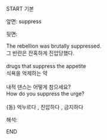 START
기본

앞면:
suppress


뒷면:
<div>The rebellion was brutally suppressed. </div><div>그 반란은 잔혹하게 진압당했다.</div><div><br></div><div><div>drugs that suppress the appetite</div><div>식욕을 억제하는 약</div></div><div><br></div><div><div><div>내적 댄스는 어떻게 참으세요?</div></div><div><div>How do you suppress the urge?</div></div></div><div><br></div><div>{동} 억누르다 , 진압하다 , 금지하다</div>


해석:

END